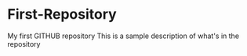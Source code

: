 # First-Repository
My first GITHUB repository
This is a sample description of what's in the repository
